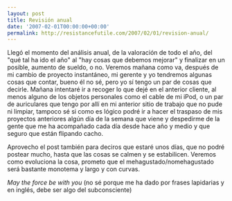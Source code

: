 ```yaml
---
layout: post
title: Revisión anual
date: '2007-02-01T00:00:00+00:00'
permalink: http://resistancefutile.com/2007/02/01/revision-anual/
---
```

Llegó el momento del análisis anual, de la valoración de todo el año, del "qué tal ha ido el año" al "hay cosas que debemos mejorar" y finalizar en un posible, aumento de sueldo, o no. Veremos mañana como va, después de mi cambio de proyecto instantáneo, mi gerente y yo tendremos algunas cosas que contar, bueno él no sé, pero yo sí tengo un par de cosas que decirle. Mañana intentaré ir a recoger lo que dejé en el anterior cliente, al menos alguno de los objetos personales como el cable de mi iPod, o un par de auriculares que tengo por allí en mi anterior sitio de trabajo que no pude ni limpiar, tampoco sé si como es lógico podré ir a hacer el traspaso de mis proyectos anteriores algún día de la semana que viene y despedirme de la gente que me ha acompañado cada día desde hace año y medio y que seguro que están flipando cacho.

Aprovecho el post también para deciros que estaré unos días, que no podré postear mucho, hasta que las cosas se calmen y se estabilicen. Veremos como evoluciona la cosa, prometo que el mehagustado/nomehagustado será bastante monotema y largo y con curvas. 

<span style="font-style:italic;">May the force be with you</span> (no sé porque me ha dado por frases lapidarias y en inglés, debe ser algo del subconsciente)
